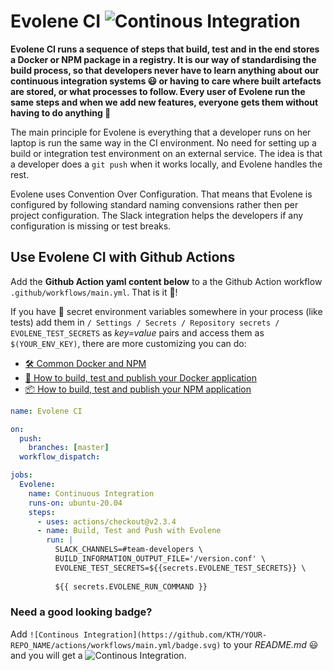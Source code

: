 # Evolene CI ![Continous Integration](https://github.com/KTH/evolene/actions/workflows/main.yml/badge.svg)

**Evolene CI runs a sequence of steps that build, test and in the end stores a Docker or NPM package in a registry. It is our way of standardising the build process, so that developers never have to learn anything about our continuous integration systems 😃 or having to care where built artefacts are stored, or what processes to follow. Every user of Evolene run the same steps and when we add new features, everyone gets them without having to do anything 🍾**

The main principle for Evolene is  everything that a developer runs on her laptop is run the same way in the CI environment. No need for setting up a build or integration test environment on an external service. The idea is that a developer does a `git push` when it works locally, and Evolene handles the rest.

Evolene uses Convention Over Configuration. That means that Evolene is configured by following standard naming convensions rather then per project configuration. The Slack integration helps the developers if any configuration is missing or test breaks.

## Use Evolene CI with Github Actions

Add the **Github Action yaml content below** to a the Github Action workflow `.github/workflows/main.yml`. That is it 🎉! 

If you have 🔑 secret environment variables somewhere in your process (like tests) add them in `/ Settings / Secrets / Repository secrets / EVOLENE_TEST_SECRETS` as _key=value_ pairs and access them as `$(YOUR_ENV_KEY)`, there are more customizing you can do:

- [🛠️ Common Docker and NPM](https://github.com/KTH/evolene/blob/master/README-DOCKER.md)
- [🐳 How to build, test and publish your Docker application](https://github.com/KTH/evolene/blob/master/README-DOCKER.md)
- [📦 How to build, test and publish your NPM application](https://github.com/KTH/evolene/blob/master/README-NPM.md)

```yaml
name: Evolene CI

on:
  push:
    branches: [master]
  workflow_dispatch:

jobs:
  Evolene:
    name: Continuous Integration
    runs-on: ubuntu-20.04
    steps:
      - uses: actions/checkout@v2.3.4
      - name: Build, Test and Push with Evolene
        run: |
          SLACK_CHANNELS=#team-developers \
          BUILD_INFORMATION_OUTPUT_FILE='/version.conf' \
          EVOLENE_TEST_SECRETS=${{secrets.EVOLENE_TEST_SECRETS}} \
          
          ${{ secrets.EVOLENE_RUN_COMMAND }}
```

### Need a good looking badge?
Add `![Continous Integration](https://github.com/KTH/YOUR-REPO_NAME/actions/workflows/main.yml/badge.svg)` to your _README.md_ 😃
and you will get a ![Continous Integration](https://github.com/KTH/evolene/actions/workflows/main.yml/badge.svg).
